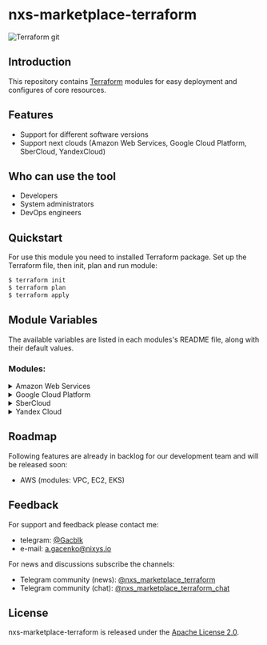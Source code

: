 # nxs-marketplace-terraform

![Terraform git](https://github.com/nixys/nxs-marketplace-terraform/assets/84950037/4a0dcbc6-ec7e-462e-824b-ce4d06e041da)

## Introduction
This repository contains [Terraform](https://www.terraform.io/) modules for easy deployment and configures of core resources.

## Features

* Support for different software versions
* Support next clouds (Amazon Web Services, Google Cloud Platform, SberCloud, YandexCloud)

## Who can use the tool

* Developers
* System administrators
* DevOps engineers

## Quickstart

For use this module you need to installed Terraform package. Set up the Terraform file, then init, plan and run module:

```bash
$ terraform init
$ terraform plan
$ terraform apply
```

## Module Variables
The available variables are listed in each modules's README file, along with their default values.

### Modules:

<details><summary>Amazon Web Services</summary>

1. [VPC](https://github.com/nixys/nxs-marketplace-terraform/blob/main/Amazon%20Web%20Services/VPC/README.md) - create resources in VPC

</details>

<details><summary>Google Cloud Platform</summary>

1. [Networking](https://github.com/nixys/nxs-marketplace-terraform/blob/main/Google%20Cloud%20Platform/Networking/README.md) - create resources in Network
2. [Compute-Engine](https://github.com/nixys/nxs-marketplace-terraform/blob/main/Google%20Cloud%20Platform/Compute-Engine/README.md) - create resources in Compute
3. [SQL](https://github.com/nixys/nxs-marketplace-terraform/blob/main/Google%20Cloud%20Platform/SQL/README.md) - create resources in SQL
4. [Net-Services](https://github.com/nixys/nxs-marketplace-terraform/blob/main/Google%20Cloud%20Platform/Net-Services/README.md) - create resources in Net-Services
5. [Kubernetes-Engine](https://github.com/nixys/nxs-marketplace-terraform/blob/main/Google%20Cloud%20Platform/Kubernetes-Engine/README.md) - create resources in Kubernetes
6. [Memorystore](https://github.com/nixys/nxs-marketplace-terraform/blob/main/Google%20Cloud%20Platform/Memorystore/README.md) - create resources in Memorystore

</details>

<details><summary>SberCloud</summary>

1. [Enterprise Project Management Service](https://github.com/nixys/nxs-marketplace-terraform/blob/main/SberCloud/Enterprise-Project-Management-Service/README.md) - create resources in Enterprise Project Management Service
2. [Network](https://github.com/nixys/nxs-marketplace-terraform/blob/main/SberCloud/Network/README.md) - create resources in Network
3. [Computing](https://github.com/nixys/nxs-marketplace-terraform/blob/main/SberCloud/Computing/README.md) - create resources in Computing
4. [Database](https://github.com/nixys/nxs-marketplace-terraform/blob/main/SberCloud/Database/README.md) - create resources in Database
5. [Storage](https://github.com/nixys/nxs-marketplace-terraform/blob/main/SberCloud/Storage/README.md) - create resources in Storage
6. [Application](https://github.com/nixys/nxs-marketplace-terraform/blob/main/SberCloud/Application/README.md) - create resources in Application

</details>

<details><summary>Yandex Cloud</summary>

1. [VPC](https://github.com/nixys/nxs-marketplace-terraform/blob/main/YandexCloud/VPC/README.md) - create resources in Virtual Private Cloud
2. [Compute](https://github.com/nixys/nxs-marketplace-terraform/blob/main/YandexCloud/Compute/README.md) - create resources in Compute Cloud
3. [Managed-kubernetes](https://github.com/nixys/nxs-marketplace-terraform/blob/main/YandexCloud/Managed-kubernetes/README.md) - create resources in Managed Service for Kubernetes
4. [Managed-mysql](https://github.com/nixys/nxs-marketplace-terraform/blob/main/YandexCloud/Managed-mysql/README.md) - create resources in Managed Service for MySQL
5. [Managed-postgresql](https://github.com/nixys/nxs-marketplace-terraform/blob/main/YandexCloud/Managed-postgresql/README.md) - create resources in Managed Service for PostgreSQL
6. [Network-load-balancer](https://github.com/nixys/nxs-marketplace-terraform/blob/main/YandexCloud/Network-load-balancer/README.md) - create resources in Network Load Balancer
7. [Storage](https://github.com/nixys/nxs-marketplace-terraform/blob/main/YandexCloud/Storage/README.md) - create resources in Object Storage
8. [Managed-opensearch](https://github.com/nixys/nxs-marketplace-terraform/blob/main/YandexCloud/Managed-opensearch/README.md) - create resources in Managed Service for OpenSearch
9. [Managed-redis](https://github.com/nixys/nxs-marketplace-terraform/blob/main/YandexCloud/Managed-redis/README.md) - create resources in Managed Service for Redis
10. [Managed-clickhouse](https://github.com/nixys/nxs-marketplace-terraform/blob/main/YandexCloud/Managed-clickhouse/README.md) - create resources in Managed Service for ClickHouse

</details>

## Roadmap

Following features are already in backlog for our development team and will be released soon:

* AWS (modules: VPC, EC2, EKS)

## Feedback

For support and feedback please contact me:
* telegram: [@Gacblk](https://t.me/gacblk)
* e-mail: a.gacenko@nixys.io

For news and discussions subscribe the channels:

* Telegram community (news): [@nxs_marketplace_terraform](https://t.me/nxs_marketplace_terraform)
* Telegram community (chat): [@nxs_marketplace_terraform_chat](https://t.me/nxs_marketplace_terraform_chat)

## License
nxs-marketplace-terraform is released under the [Apache License 2.0](https://github.com/nixys/nxs-marketplace-terraform/blob/main/LICENSE).
